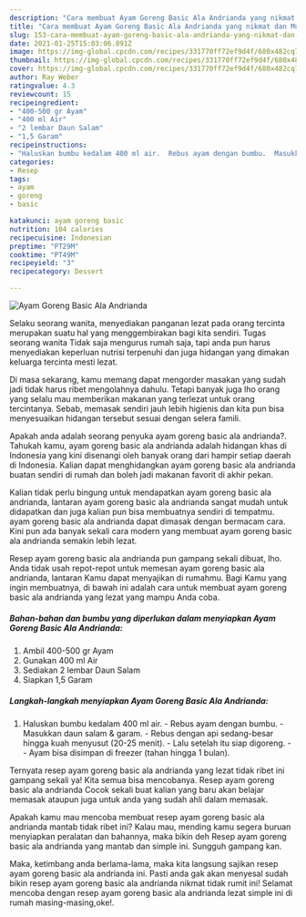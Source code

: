 ```yaml
---
description: "Cara membuat Ayam Goreng Basic Ala Andrianda yang nikmat dan Mudah Dibuat"
title: "Cara membuat Ayam Goreng Basic Ala Andrianda yang nikmat dan Mudah Dibuat"
slug: 153-cara-membuat-ayam-goreng-basic-ala-andrianda-yang-nikmat-dan-mudah-dibuat
date: 2021-01-25T15:03:06.891Z
image: https://img-global.cpcdn.com/recipes/331770ff72ef9d4f/680x482cq70/ayam-goreng-basic-ala-andrianda-foto-resep-utama.jpg
thumbnail: https://img-global.cpcdn.com/recipes/331770ff72ef9d4f/680x482cq70/ayam-goreng-basic-ala-andrianda-foto-resep-utama.jpg
cover: https://img-global.cpcdn.com/recipes/331770ff72ef9d4f/680x482cq70/ayam-goreng-basic-ala-andrianda-foto-resep-utama.jpg
author: Ray Weber
ratingvalue: 4.3
reviewcount: 15
recipeingredient:
- "400-500 gr Ayam"
- "400 ml Air"
- "2 lembar Daun Salam"
- "1,5 Garam"
recipeinstructions:
- "Haluskan bumbu kedalam 400 ml air.  Rebus ayam dengan bumbu.  Masukkan daun salam &amp; garam.  Rebus dengan api sedang-besar hingga kuah menyusut (20-25 menit).  Lalu setelah itu siap digoreng.   Ayam bisa disimpan di freezer (tahan hingga 1 bulan)."
categories:
- Resep
tags:
- ayam
- goreng
- basic

katakunci: ayam goreng basic 
nutrition: 104 calories
recipecuisine: Indonesian
preptime: "PT29M"
cooktime: "PT49M"
recipeyield: "3"
recipecategory: Dessert

---
```



![Ayam Goreng Basic Ala Andrianda](https://img-global.cpcdn.com/recipes/331770ff72ef9d4f/680x482cq70/ayam-goreng-basic-ala-andrianda-foto-resep-utama.jpg)

Selaku seorang wanita, menyediakan panganan lezat pada orang tercinta merupakan suatu hal yang menggembirakan bagi kita sendiri. Tugas seorang  wanita Tidak saja mengurus rumah saja, tapi anda pun harus menyediakan keperluan nutrisi terpenuhi dan juga hidangan yang dimakan keluarga tercinta mesti lezat.

Di masa  sekarang, kamu memang dapat mengorder masakan yang sudah jadi tidak harus ribet mengolahnya dahulu. Tetapi banyak juga lho orang yang selalu mau memberikan makanan yang terlezat untuk orang tercintanya. Sebab, memasak sendiri jauh lebih higienis dan kita pun bisa menyesuaikan hidangan tersebut sesuai dengan selera famili. 



Apakah anda adalah seorang penyuka ayam goreng basic ala andrianda?. Tahukah kamu, ayam goreng basic ala andrianda adalah hidangan khas di Indonesia yang kini disenangi oleh banyak orang dari hampir setiap daerah di Indonesia. Kalian dapat menghidangkan ayam goreng basic ala andrianda buatan sendiri di rumah dan boleh jadi makanan favorit di akhir pekan.

Kalian tidak perlu bingung untuk mendapatkan ayam goreng basic ala andrianda, lantaran ayam goreng basic ala andrianda sangat mudah untuk didapatkan dan juga kalian pun bisa membuatnya sendiri di tempatmu. ayam goreng basic ala andrianda dapat dimasak dengan bermacam cara. Kini pun ada banyak sekali cara modern yang membuat ayam goreng basic ala andrianda semakin lebih lezat.

Resep ayam goreng basic ala andrianda pun gampang sekali dibuat, lho. Anda tidak usah repot-repot untuk memesan ayam goreng basic ala andrianda, lantaran Kamu dapat menyajikan di rumahmu. Bagi Kamu yang ingin membuatnya, di bawah ini adalah cara untuk membuat ayam goreng basic ala andrianda yang lezat yang mampu Anda coba.

<!--inarticleads1-->

##### Bahan-bahan dan bumbu yang diperlukan dalam menyiapkan Ayam Goreng Basic Ala Andrianda:

1. Ambil 400-500 gr Ayam
1. Gunakan 400 ml Air
1. Sediakan 2 lembar Daun Salam
1. Siapkan 1,5 Garam




<!--inarticleads2-->

##### Langkah-langkah menyiapkan Ayam Goreng Basic Ala Andrianda:

1. Haluskan bumbu kedalam 400 ml air.  - Rebus ayam dengan bumbu.  - Masukkan daun salam &amp; garam.  - Rebus dengan api sedang-besar hingga kuah menyusut (20-25 menit).  - Lalu setelah itu siap digoreng.  -  - Ayam bisa disimpan di freezer (tahan hingga 1 bulan).




Ternyata resep ayam goreng basic ala andrianda yang lezat tidak ribet ini gampang sekali ya! Kita semua bisa mencobanya. Resep ayam goreng basic ala andrianda Cocok sekali buat kalian yang baru akan belajar memasak ataupun juga untuk anda yang sudah ahli dalam memasak.

Apakah kamu mau mencoba membuat resep ayam goreng basic ala andrianda mantab tidak ribet ini? Kalau mau, mending kamu segera buruan menyiapkan peralatan dan bahannya, maka bikin deh Resep ayam goreng basic ala andrianda yang mantab dan simple ini. Sungguh gampang kan. 

Maka, ketimbang anda berlama-lama, maka kita langsung sajikan resep ayam goreng basic ala andrianda ini. Pasti anda gak akan menyesal sudah bikin resep ayam goreng basic ala andrianda nikmat tidak rumit ini! Selamat mencoba dengan resep ayam goreng basic ala andrianda lezat simple ini di rumah masing-masing,oke!.

